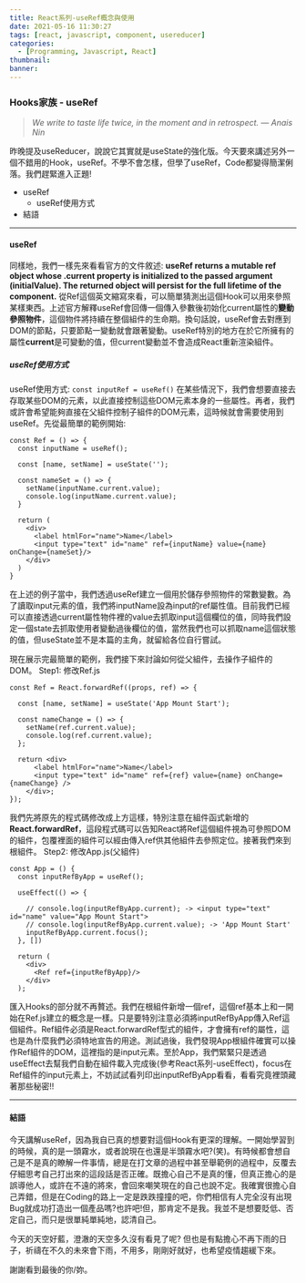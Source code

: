 ```yaml
---
title: React系列-useRef概念與使用
date: 2021-05-16 11:30:27
tags: [react, javascript, component, usereducer]
categories:
  - [Programming, Javascript, React]
thumbnail:
banner:
---
```

### Hooks家族 - useRef
> *We write to taste life twice, in the moment and in retrospect.*
> *― Anais Nin*

昨晚提及useReducer，說說它其實就是useState的強化版。今天要來講述另外一個不錯用的Hook，useRef。不學不會怎樣，但學了useRef，Code都變得簡潔俐落。我們趕緊進入正題!

- useRef
  - useRef使用方式
- 結語

***


#### useRef
同樣地，我們一樣先來看看官方的文件敘述:
**useRef returns a mutable ref object whose .current property is initialized to the passed argument (initialValue). The returned object will persist for the full lifetime of the component.**
從Ref這個英文縮寫來看，可以簡單猜測出這個Hook可以用來參照某樣東西。上述官方解釋useRef會回傳一個傳入參數後初始化current屬性的**變動參照物件**，這個物件將持續在整個組件的生命期。換句話說，useRef會去對應到DOM的節點，只要節點一變動就會跟著變動。useRef特別的地方在於它所擁有的屬性**current**是可變動的值，但current變動並不會造成React重新渲染組件。

##### useRef使用方式
useRef使用方式:
`const inputRef = useRef()`
在某些情況下，我們會想要直接去存取某些DOM的元素，以此直接控制這些DOM元素本身的一些屬性。再者，我們或許會希望能夠直接在父組件控制子組件的DOM元素，這時候就會需要使用到useRef。先從最簡單的範例開始:
```
const Ref = () => {
  const inputName = useRef();

  const [name, setName] = useState('');

  const nameSet = () => {
    setName(inputName.current.value);
    console.log(inputName.current.value);
  }

  return (
    <div>
      <label htmlFor="name">Name</label>
      <input type="text" id="name" ref={inputName} value={name} onChange={nameSet}/>
    </div>
  )
}
```
在上述的例子當中，我們透過useRef建立一個用於儲存參照物件的常數變數。為了讀取input元素的值，我們將inputName設為input的ref屬性值。目前我們已經可以直接透過current屬性物件裡的value去抓取input這個欄位的值，同時我們設定一個state去抓取使用者變動過後欄位的值，當然我們也可以抓取name這個狀態的值，但useState並不是本篇的主角，就留給各位自行嘗試。

現在展示完最簡單的範例，我們接下來討論如何從父組件，去操作子組件的DOM。
Step1: 修改Ref.js
```
const Ref = React.forwardRef((props, ref) => {

  const [name, setName] = useState('App Mount Start');

  const nameChange = () => {
    setName(ref.current.value);
    console.log(ref.current.value);
  };

  return <div>
      <label htmlFor="name">Name</label>
      <input type="text" id="name" ref={ref} value={name} onChange={nameChange} />
    </div>;
});
```
我們先將原先的程式碼修改成上方這樣，特別注意在組件函式新增的**React.forwardRef**，這段程式碼可以告知React將Ref這個組件視為可參照DOM的組件，包覆裡面的組件可以經由傳入ref供其他組件去參照定位。接著我們來到根組件。
Step2: 修改App.js(父組件)
```
const App = () {
  const inputRefByApp = useRef();

  useEffect(() => {

    // console.log(inputRefByApp.current); -> <input type="text" id="name" value="App Mount Start">
    // console.log(inputRefByApp.current.value); -> 'App Mount Start'
    inputRefByApp.current.focus();
  }, [])

  return (
    <div>
      <Ref ref={inputRefByApp}/>
    </div>
  );
```
匯入Hooks的部分就不再贅述。我們在根組件新增一個ref，這個ref基本上和一開始在Ref.js建立的概念是一樣。只是要特別注意必須將inputRefByApp傳入Ref這個組件。Ref組件必須是React.forwardRef型式的組件，才會擁有ref的屬性，這也是為什麼我們必須特地宣告的用途。測試過後，我們發現App根組件確實可以操作Ref組件的DOM，這裡指的是input元素。至於App，我們緊緊只是透過useEffect去幫我們自動在組件載入完成後(參考React系列-useEffect)，focus在Ref組件的input元素上，不妨試試看列印出inputRefByApp看看，看看究竟裡頭藏著那些秘密!!

***

#### 結語
今天講解useRef，因為我自已真的想要對這個Hook有更深的理解。一開始學習到的時候，真的是一頭霧水，或者說現在也還是半頭霧水吧?(笑)。有時候都會想自己是不是真的瞭解一件事情，總是在打文章的過程中甚至舉範例的過程中，反覆去仔細思考自己打出來的這段話是否正確。既擔心自己不是真的懂，但真正擔心的是誤導他人，或許在不遠的將來，會回來嘲笑現在的自己也說不定。我確實很擔心自己弄錯，但是在Coding的路上一定是跌跌撞撞的吧，你們相信有人完全沒有出現Bug就成功打造出一個產品嗎?也許吧!但，那肯定不是我。我並不是想要貶低、否定自己，而只是很單純單純地，認清自己。

今天的天空好藍，澄澈的天空多久沒有看見了呢? 但也是有點擔心不再下雨的日子，祈禱在不久的未來會下雨，不用多，剛剛好就好，也希望疫情趨緩下來。

謝謝看到最後的你/妳。